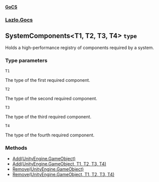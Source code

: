 #### [GoCS](./GoCS.md 'GoCS')
### [Lazlo.Gocs](./GoCS.md#Lazlo-Gocs 'Lazlo.Gocs')
## SystemComponents&lt;T1, T2, T3, T4&gt; `type`
Holds a high-performance registry of components required by a system.
### Type parameters

<a name='Lazlo-Gocs-SystemComponents-T1-_T2-_T3-_T4--T1'></a>
`T1`

The type of the first required component.

<a name='Lazlo-Gocs-SystemComponents-T1-_T2-_T3-_T4--T2'></a>
`T2`

The type of the second required component.

<a name='Lazlo-Gocs-SystemComponents-T1-_T2-_T3-_T4--T3'></a>
`T3`

The type of the third required component.

<a name='Lazlo-Gocs-SystemComponents-T1-_T2-_T3-_T4--T4'></a>
`T4`

The type of the fourth required component.
### Methods
- [Add(UnityEngine.GameObject)](./Lazlo-Gocs-SystemComponents-T1-_T2-_T3-_T4--Add(UnityEngine-GameObject).md 'Lazlo.Gocs.SystemComponents&lt;T1, T2, T3, T4&gt;.Add(UnityEngine.GameObject)')
- [Add(UnityEngine.GameObject, T1, T2, T3, T4)](./Lazlo-Gocs-SystemComponents-T1-_T2-_T3-_T4--Add(UnityEngine-GameObject-_T1-_T2-_T3-_T4).md 'Lazlo.Gocs.SystemComponents&lt;T1, T2, T3, T4&gt;.Add(UnityEngine.GameObject, T1, T2, T3, T4)')
- [Remove(UnityEngine.GameObject)](./Lazlo-Gocs-SystemComponents-T1-_T2-_T3-_T4--Remove(UnityEngine-GameObject).md 'Lazlo.Gocs.SystemComponents&lt;T1, T2, T3, T4&gt;.Remove(UnityEngine.GameObject)')
- [Remove(UnityEngine.GameObject, T1, T2, T3, T4)](./Lazlo-Gocs-SystemComponents-T1-_T2-_T3-_T4--Remove(UnityEngine-GameObject-_T1-_T2-_T3-_T4).md 'Lazlo.Gocs.SystemComponents&lt;T1, T2, T3, T4&gt;.Remove(UnityEngine.GameObject, T1, T2, T3, T4)')
